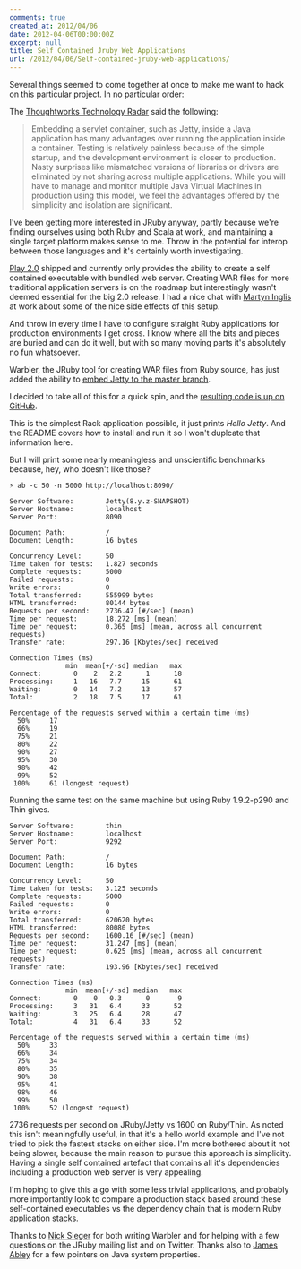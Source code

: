 ```yaml
---
comments: true
created_at: 2012/04/06
date: 2012-04-06T00:00:00Z
excerpt: null
title: Self Contained Jruby Web Applications
url: /2012/04/06/Self-contained-jruby-web-applications/
---
```


Several things seemed to come together at once to make me want to hack on this particular project. In no particular order:

The [Thoughtworks Technology Radar](http://www.thoughtworks.com/articles/technology-radar-march-2012) said the following:

> Embedding a servlet container, such as Jetty, inside a Java application has many advantages over running the application inside a container. Testing is relatively painless because of the simple startup, and the development environment is closer to production. Nasty surprises like mismatched versions of libraries or drivers are eliminated by not sharing across multiple applications. While you will have to manage and monitor multiple Java Virtual Machines in production using this model, we feel the advantages offered by the simplicity and isolation are significant.

I've been getting more interested in JRuby anyway, partly because we're finding ourselves using both Ruby and Scala at work, and maintaining a single target platform makes sense to me. Throw in the potential for interop between those languages and it's certainly worth investigating.

[Play 2.0](http://www.playframework.org/) shipped and currently only provides the ability to create a self contained executable with bundled web server. Creating WAR files for more traditional application servers is on the roadmap but interestingly wasn't deemed essential for the big 2.0 release. I had a nice chat with [Martyn Inglis](https://twitter.com/minglis) at work about some of the nice side effects of this setup.

And throw in every time I have to configure straight Ruby applications for production environments I get cross. I know where all the bits and pieces are buried and can do it well, but with so many moving parts it's absolutely no fun whatsoever.

Warbler, the JRuby tool for creating WAR files from Ruby source, has just added the ability to [embed Jetty to the master branch](https://github.com/jruby/warbler/commit/0558a285eb59a0801cf7c0f274777b06b63883b3).

I decided to take all of this for a quick spin, and the [resulting code is up on GitHub](https://github.com/garethr/jruby-embedded-jetty).

This is the simplest Rack application possible, it just prints *Hello Jetty*. And the README covers how to install and run it so I won't duplcate that information here.

But I will print some nearly meaningless and unscientific benchmarks because, hey, who doesn't like those?

    ⚡ ab -c 50 -n 5000 http://localhost:8090/

    Server Software:        Jetty(8.y.z-SNAPSHOT)
    Server Hostname:        localhost
    Server Port:            8090

    Document Path:          /
    Document Length:        16 bytes

    Concurrency Level:      50
    Time taken for tests:   1.827 seconds
    Complete requests:      5000
    Failed requests:        0
    Write errors:           0
    Total transferred:      555999 bytes
    HTML transferred:       80144 bytes
    Requests per second:    2736.47 [#/sec] (mean)
    Time per request:       18.272 [ms] (mean)
    Time per request:       0.365 [ms] (mean, across all concurrent requests)
    Transfer rate:          297.16 [Kbytes/sec] received

    Connection Times (ms)
                  min  mean[+/-sd] median   max
    Connect:        0    2   2.2      1      18
    Processing:     1   16   7.7     15      61
    Waiting:        0   14   7.2     13      57
    Total:          2   18   7.5     17      61

    Percentage of the requests served within a certain time (ms)
      50%     17
      66%     19
      75%     21
      80%     22
      90%     27
      95%     30
      98%     42
      99%     52
     100%     61 (longest request)

Running the same test on the same machine but using Ruby 1.9.2-p290 and Thin gives.

    Server Software:        thin
    Server Hostname:        localhost
    Server Port:            9292

    Document Path:          /
    Document Length:        16 bytes

    Concurrency Level:      50
    Time taken for tests:   3.125 seconds
    Complete requests:      5000
    Failed requests:        0
    Write errors:           0
    Total transferred:      620620 bytes
    HTML transferred:       80080 bytes
    Requests per second:    1600.16 [#/sec] (mean)
    Time per request:       31.247 [ms] (mean)
    Time per request:       0.625 [ms] (mean, across all concurrent requests)
    Transfer rate:          193.96 [Kbytes/sec] received

    Connection Times (ms)
                  min  mean[+/-sd] median   max
    Connect:        0    0   0.3      0       9
    Processing:     3   31   6.4     33      52
    Waiting:        3   25   6.4     28      47
    Total:          4   31   6.4     33      52

    Percentage of the requests served within a certain time (ms)
      50%     33
      66%     34
      75%     34
      80%     35
      90%     38
      95%     41
      98%     46
      99%     50
     100%     52 (longest request)

2736 requests per second on JRuby/Jetty vs 1600 on Ruby/Thin. As noted this isn't meaningfully useful, in that it's a hello world example and I've not tried to pick the fastest stacks on either side. I'm more bothered about it not being slower, because the main reason to pursue this approach is simplicity. Having a single self contained artefact that contains all it's dependencies including a production web server is very appealing.

I'm hoping to give this a go with some less trivial applications, and probably more importantly look to compare a production stack based around these self-contained executables vs the dependency chain that is modern Ruby application stacks.

Thanks to [Nick Sieger](http://blog.nicksieger.com/) for both writing Warbler and for helping with a few questions on the JRuby mailing list and on Twitter. Thanks also to [James Abley](https://twitter.com/jabley) for a few pointers on Java system properties.

